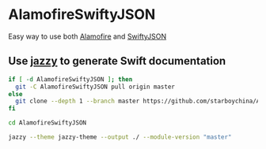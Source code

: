 # AlamofireSwiftyJSON

Easy way to use both [Alamofire](https://github.com/Alamofire/Alamofire) and [SwiftyJSON](https://github.com/SwiftyJSON/SwiftyJSON)

## Use [jazzy](https://github.com/realm/jazzy) to generate Swift documentation

```sh
if [ -d AlamofireSwiftyJSON ]; then
  git -C AlamofireSwiftyJSON pull origin master
else
  git clone --depth 1 --branch master https://github.com/starboychina/AlamofireSwiftyJSON.git AlamofireSwiftyJSON
fi

cd AlamofireSwiftyJSON

jazzy --theme jazzy-theme --output ./ --module-version "master"

```
